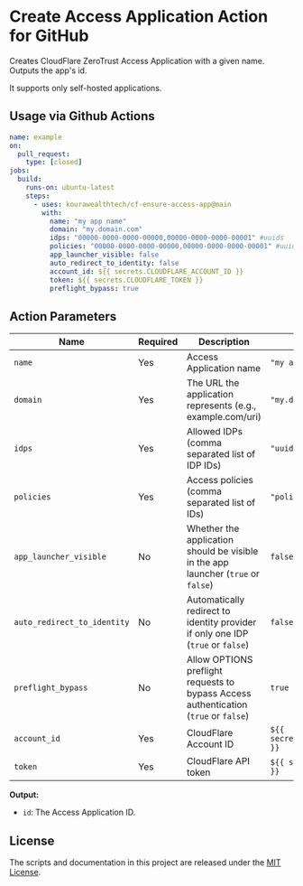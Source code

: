 # Create Access Application Action for GitHub

Creates CloudFlare ZeroTrust Access Application with a given name. Outputs the app's id.

It supports only self-hosted applications.

## Usage via Github Actions

```yaml
name: example
on:
  pull_request:
    type: [closed]
jobs:
  build:
    runs-on: ubuntu-latest
    steps:
      - uses: kourawealthtech/cf-ensure-access-app@main
        with:
          name: "my app name"
          domain: "my.domain.com"
          idps: "00000-0000-0000-00000,00000-0000-0000-00001" #uuids
          policies: "00000-0000-0000-00000,00000-0000-0000-00001" #uuids
          app_launcher_visible: false
          auto_redirect_to_identity: false
          account_id: ${{ secrets.CLOUDFLARE_ACCOUNT_ID }}
          token: ${{ secrets.CLOUDFLARE_TOKEN }}
          preflight_bypass: true
```
## Action Parameters

| Name                     | Required | Description                                                                                       | Example                                      |
|--------------------------|----------|---------------------------------------------------------------------------------------------------|----------------------------------------------|
| `name`                   | Yes      | Access Application name                                                                            | `"my app name"`                              |
| `domain`                 | Yes      | The URL the application represents (e.g., example.com/uri)                                        | `"my.domain.com"`                            |
| `idps`                   | Yes      | Allowed IDPs (comma separated list of IDP IDs)                                                    | `"uuid1,uuid2"`                              |
| `policies`               | Yes      | Access policies (comma separated list of IDs)                                                     | `"policy1,policy2"`                          |
| `app_launcher_visible`   | No       | Whether the application should be visible in the app launcher (`true` or `false`)                 | `false`                                      |
| `auto_redirect_to_identity` | No    | Automatically redirect to identity provider if only one IDP (`true` or `false`)                   | `false`                                      |
| `preflight_bypass`       | No       | Allow OPTIONS preflight requests to bypass Access authentication (`true` or `false`)              | `true`                                       |
| `account_id`             | Yes      | CloudFlare Account ID                                                                             | `${{ secrets.CLOUDFLARE_ACCOUNT_ID }}`       |
| `token`                  | Yes      | CloudFlare API token                                                                              | `${{ secrets.CLOUDFLARE_TOKEN }}`            |

**Output:**

- `id`: The Access Application ID.

## License

The scripts and documentation in this project are released under the [MIT License](LICENSE).
